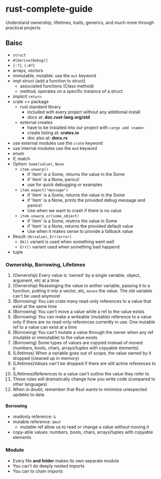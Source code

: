# rust-complete-guide

Understand ownership, lifetimes, traits, generics, and much more through practical projects

## Baisc

- `struct`
- `#[derive(Debug)]`
- `{:?}`, `{:#?}`
- arrays, vectors
- immutable, mutable: use the `mut` keyword
- impl struct (add a function to struct)
  - associated functions (Class method)
  - method, operates on a specific instance of a struct
- implicit `return`
- crate == package
  - rust standard library
    - included with every project without any additional install
    - docs at: **doc.rust-lang.org/std**
  - external creates
    - have to be installed into our project with `cargo add <name>`
    - create listing at: **crates.io**
    - doc also at: **docs.rs**
- use external modules use the `crate` keyword
- use internal modules use the `mod` keyword
- enum
- if, match
- Option: `Some(value)`, `None`
  - `item.unwarp()`
    - if 'item' is a Some, returns the value in the Some
    - if 'item' is a None, panics!
    - use for quick debugging or examples
  - `item.expect("message")`
    - if 'item' is a Some, returns the value in the Some
    - if 'item' is a None, prints the provided debug message and panics!
    - Use when we want to crash if there is no value
  - `item.unwarp_or(some_object)`
    - if 'item' is a Some, reutrns the value in Some
    - if 'item' is a None, returns the provided default value
    - Use when it makes sense to provide a fallback value
- Result: `Ok(value)`, `Err(error)`
  - `Ok()` variant is used when something went well
  - `Err()` variant used when something bad happend
- tuple

### Ownership, Borrowing, Lifetimes

1. (Ownership) Every value is 'owned' by a single variable, object, argument, etc at a time
2. (Ownership) Reassinging the value to anther variable, passing it to a function, putting it into a vector, etc, `moves` the value. The old variable can't be used anymore!
3. (Borrowing) You can crate many read-only references to a value that exist at the same time
4. (Borrowing) You can't move a value while a ref to the value exists
5. (Borrowing) You can make a writeable (mutable) reference to a value only if there are no read-only references currently in use. One mutable ref to a value can exist at a time
6. (Borrowing) You can't mutate a value through the owner when any ref (mutable or immutable) to the value exists
7. (Borrowing) Some types of values are copyied instead of moved (numbers, bools, chars, arrays/tuples with copyable elements)
8. (Lifetimes) When a variable goes out of scope, the value owned by it dropped (cleaned up in memory)
9. (Lifetimes)Values can't be dropped if there are still active references to it
10. (Lifetimes)References to a value can't outlive the value they refer to
11. These rules will dramatically change how you write code (compared to other languages)
12. When in doubt, remember that Rsut wants to minimize unexpected updates to data

#### Borrowing

- readonly reference: `&`
- mutable reference: `&mut`
  - mutable ref allow us to read or change a value without moving it
- copy-able values: numbers, bools, chars, arrays/tuples with copyable elements

### Module

- Every file **and folder** makes its own separate module
- You can't do deeply nested imports
- You can to chain imports
